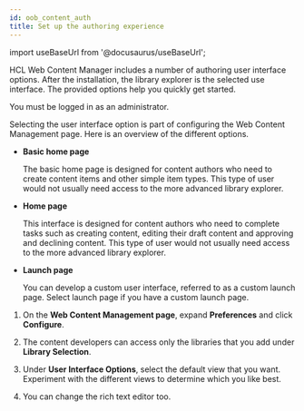 ```yaml
---
id: oob_content_auth
title: Set up the authoring experience
---
```

import useBaseUrl from '@docusaurus/useBaseUrl';



HCL Web Content Manager includes a number of authoring user interface options. After the installation, the library explorer is the selected use interface. The provided options help you quickly get started.

You must be logged in as an administrator.

Selecting the user interface option is part of configuring the Web Content Management page. Here is an overview of the different options.

-   **Basic home page**

    The basic home page is designed for content authors who need to create content items and other simple item types. This type of user would not usually need access to the more advanced library explorer.

-   **Home page**

    This interface is designed for content authors who need to complete tasks such as creating content, editing their draft content and approving and declining content. This type of user would not usually need access to the more advanced library explorer.

-   **Launch page**

    You can develop a custom user interface, referred to as a custom launch page. Select launch page if you have a custom launch page.


1.  On the **Web Content Management page**, expand **Preferences** and click **Configure**.

2.  The content developers can access only the libraries that you add under **Library Selection**.

3.  Under **User Interface Options**, select the default view that you want. Experiment with the different views to determine which you like best.

4.  You can change the rich text editor too.


